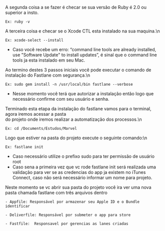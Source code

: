A segunda coisa a se fazer é checar se sua versão de Ruby é 2.0 ou superior a insto.

```Ex: ruby -v```


A terceira coisa e checar se o Xcode CTL esta instalado na sua maquina.\n

```Ex: xcode-select --install```

- Caso você recebe um erro: “command line tools are already installed, use "Software Update" to
  install updates”, é sinal que o command line tools ja esta instalado em seu Mac.

Ao termino destes 3 passos iniciais você pode executar o comando de instalação do Fastlane com segurança.\n

```Ex: sudo gem install -n /usr/local/bin fastlane --verbose```

- Nesse momento você terá que autorizar a instalação então logo que necessário confirme com
  seu usuário e senha.


Terminado esta etapa da instalação do fastlane vamos para o terminal, agora iremos acessar a pasta <br>do projeto onde iremos realizar a automatização dos processos.\n

```Ex: cd /Documents/Estudos/Marvel```

Logo que estiver na pasta do projeto execute o seguinte comando:\n

```Ex: fastlane init ```

- Caso necessário utilize o prefixo sudo para ter permissão de usuário root
- Caso sena a primeira vez que vc rode fastlane init será realizada uma validação para ver se as
  credencias do app ja existem no iTunes Connect, caso não será necessário informar um nome
  para projeto.
	

Neste momento se vc abrir sua pasta do projeto você ira ver uma nova pasta chamada fastlane com três arquivos dentro 

	- Appfile: Responsável por armazenar seu Apple ID e o Bundle identificar
	
	- Deliverfile: Responsável por submeter o app para store
	
	- Fastfile:  Responsavel por gerencias as lanes criadas
